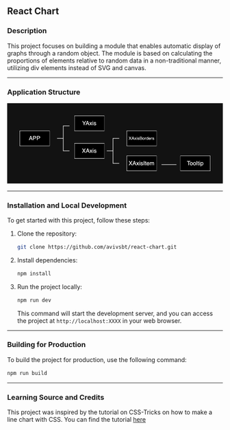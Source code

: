 ## React Chart

### Description

This project focuses on building a module that enables automatic display of graphs through a random object. The module is based on calculating the proportions of elements relative to random data in a non-traditional manner, utilizing div elements instead of SVG and canvas.

---

### Application Structure

![](public/chart.drawio.png)

---

### Installation and Local Development

To get started with this project, follow these steps:

1. Clone the repository:

    ```bash
    git clone https://github.com/avivsbt/react-chart.git
    ```

2. Install dependencies:

    ```bash
    npm install
    ```

3. Run the project locally:

    ```bash
    npm run dev
    ```

   This command will start the development server, and you can access the project at `http://localhost:XXXX` in your web browser.

---

### Building for Production

To build the project for production, use the following command:

```bash
npm run build
```

---

### Learning Source and Credits
This project was inspired by the tutorial on CSS-Tricks on how to make a line chart with CSS. You can find the tutorial [here](https://css-tricks.com/how-to-make-a-line-chart-with-css/)
